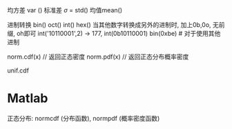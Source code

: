 均方差 var ()
标准差 $\sigma$ = std() 
均值mean() 

进制转换
bin()
oct()
int()
hex()
当其他数字转换成另外的进制时, 加上0b,0o, 无前缀, oh即可
int('10110001',2) -> 177,  int(0b10110001)
bin(0xbe) # 对于使用其他进制

norm.cdf(x) // 返回正态密度 
norm.pdf(x) // 返回正态分布概率密度

unif.cdf 
# Matlab 

正态分布: normcdf (分布函数), normpdf (概率密度函数) 
